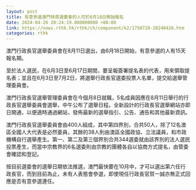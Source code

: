 ```yaml
---
layout: post
title: 有意參選澳門特首選委會的人可於6月18日開始報名
date: 2024-04-26 20:24:19.000000000 +08:00
link: https://news.rthk.hk/rthk/ch/component/k2/1750728-20240426.htm
categories: rthk
---
```


澳門行政長官選舉委員會在8月11日選出，由6月18日開始，有意參選的人有15天報名期。

至於法人選民，在6月3日至6月17日期間，要呈報簽署提名表的代表，用來領取提名表；並且在6月3日至7月2日，將選舉行政長官選委投票人名單，提交給選舉管理委員會。

澳門行政長官選舉管理委員會在今個月8日就職，5名成員因應在8月11日舉行的行政長官選舉委員會選舉，中午公布了選舉日程。全新設計的行政長官選舉網站亦即日開通，以便適時通過網站，發佈最新的選舉指引、公告、通告和其他最新資訊。

澳門行政長官選舉委員會由400人組成，其中第四界別，合共50人，除了12名澳區全國人大代表是必然委員，其餘的38人則由澳區全國政協、立法議員，和市政機構自行選舉產生。第一、第二及第三個界別合共344選委就由該界別的法人選民投票產生，而當中宗教界的6名選委則由宗教的團體各自以協商方式提名，由管委會確認和登記。

按目前選委會的選舉日期依法推選，澳門最快要在10月中，才可以選出第六任行政長官，而到目前為止，未有人表態會參選，即使現任行政長官賀一誠亦無正式回應是否有意參選連任。

